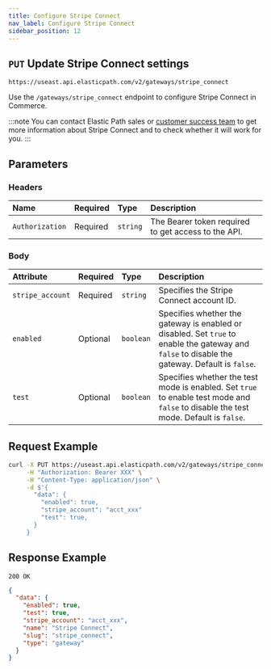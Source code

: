 ```yaml
---
title: Configure Stripe Connect
nav_label: Configure Stripe Connect
sidebar_position: 12
---
```


## `PUT` Update Stripe Connect settings

```http
https://useast.api.elasticpath.com/v2/gateways/stripe_connect
```

Use the `/gateways/stripe_connect` endpoint to configure Stripe Connect in Commerce.

:::note
You can contact Elastic Path sales or [customer success team](mailto:customersuccess@elasticpath.com) to get more information about Stripe Connect and to check whether it will work for you.
:::

## Parameters

### Headers

| Name            | Required | Type     | Description                                         |
|:----------------|:---------|:---------|:----------------------------------------------------|
| `Authorization` | Required | `string` | The Bearer token required to get access to the API. |

### Body

| Attribute | Required | Type | Description                                                                                          |
| :--- |:---------| :--- |:-----------------------------------------------------------------------------------------------------|
| `stripe_account` | Required | `string` | Specifies the Stripe Connect account ID.                                                             |
| `enabled` | Optional | `boolean` | Specifies whether the gateway is enabled or disabled. Set `true` to enable the gateway and `false` to disable the gateway. Default is `false`.     |
| `test` | Optional |`boolean` | Specifies whether the test mode is enabled. Set `true` to enable test mode and `false` to disable the test mode. Default is `false`. |

## Request Example

```bash
curl -X PUT https://useast.api.elasticpath.com/v2/gateways/stripe_connect \
     -H "Authorization: Bearer XXX" \
     -H "Content-Type: application/json" \
     -d $'{
       "data": {
         "enabled": true,
         "stripe_account": "acct_xxx"
         "test": true,
       }
     }
```

## Response Example

`200 OK`

```json
{
  "data": {
    "enabled": true,
    "test": true,
    "stripe_account": "acct_xxx",
    "name": "Stripe Connect",
    "slug": "stripe_connect",
    "type": "gateway"
  }
}
```

